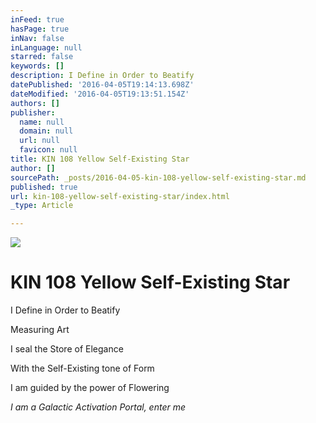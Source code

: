```yaml
---
inFeed: true
hasPage: true
inNav: false
inLanguage: null
starred: false
keywords: []
description: I Define in Order to Beatify
datePublished: '2016-04-05T19:14:13.698Z'
dateModified: '2016-04-05T19:13:51.154Z'
authors: []
publisher:
  name: null
  domain: null
  url: null
  favicon: null
title: KIN 108 Yellow Self-Existing Star
author: []
sourcePath: _posts/2016-04-05-kin-108-yellow-self-existing-star.md
published: true
url: kin-108-yellow-self-existing-star/index.html
_type: Article

---
```

![](https://the-grid-user-content.s3-us-west-2.amazonaws.com/610fb1a8-748f-4edc-95c1-55966a06bd71.png)

# KIN 108 Yellow Self-Existing Star

I Define in Order to Beatify

Measuring Art

I seal the Store of Elegance

With the Self-Existing tone of Form

I am guided by the power of Flowering

_I am a Galactic Activation Portal, enter me_